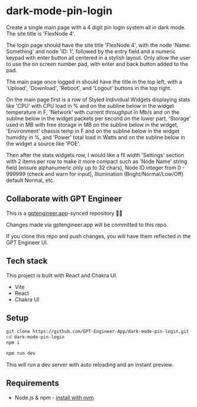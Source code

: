 # dark-mode-pin-login

Create a single main page with a 4 digit pin login system all in dark mode. The site title is 'FlexNode 4'. 

The login page should have the site title 'FlexNode 4', with the node 'Name: Something' and node 'ID: 1', followed by the entry field and a numeric keypad with enter button all centered in a stylish layout. Only allow the user to use the on screen number pad, with enter and back button added to the pad.

The main page once logged in should have the title in the top left, with a 'Upload', 'Download', 'Reboot', and 'Logout' buttons in the top right.

On the main page first is a row of Styled Individual Widgets displaying stats like 'CPU' with CPU load in % and on the subline below in the widget temperature in F, 'Network' with current throughput in Mb/s and on the subline below in the widget packets per second on the lower part, 'Storage' used in MB with free storage in MB on the subline below in the widget, 'Environment' chassis temp in F and on the subline below in the widget humidity in %, and 'Power' total load in Watts and on the subline below in the widget a source like 'POE'.

Then after the stats widgets row, I would like a fll width 'Settings' section with 2 items per row to make it more compact such as 'Node Name' string field (ensure alphanumeric only up to 32 chars), Node ID integer from 0 - 999999 (check and warn for input), Illumination (Bright/Normal/Low/Off) default Normal, etc.

## Collaborate with GPT Engineer

This is a [gptengineer.app](https://gptengineer.app)-synced repository 🌟🤖

Changes made via gptengineer.app will be committed to this repo.

If you clone this repo and push changes, you will have them reflected in the GPT Engineer UI.

## Tech stack

This project is built with React and Chakra UI.

- Vite
- React
- Chakra UI

## Setup

```sh
git clone https://github.com/GPT-Engineer-App/dark-mode-pin-login.git
cd dark-mode-pin-login
npm i
```

```sh
npm run dev
```

This will run a dev server with auto reloading and an instant preview.

## Requirements

- Node.js & npm - [install with nvm](https://github.com/nvm-sh/nvm#installing-and-updating)
